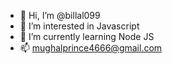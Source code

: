 - 👋 Hi, I’m @billal099
- 👀 I’m interested in Javascript
- 🌱 I’m currently learning Node JS
- 📫 mughalprince4666@gmail.com



